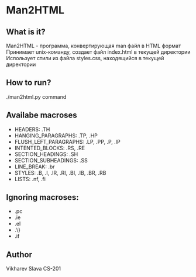 Man2HTML
========

What is it?
-----------
Man2HTML - программа, конвертирующая
man файл в HTML формат</br>
Принимает unix-команду,
создает файл index.html в текущей директории</br>
Использует стили из файла styles.css,
находящийся в текущей директории</br>

How to run?
-----------
./man2html.py command

Availabe macroses
-----------------
+ HEADERS: .TH
+ HANGING_PARAGRAPHS: .TP, .HP
+ FLUSH\_LEFT\_PARAGRAPHS: .LP, .PP, .P, .IP
+ INTENTED_BLOCKS: .RS, .RE
+ SECTION_HEADINGS: .SH
+ SECTION_SUBHEADINGS: .SS
+ LINE\_BREAK: .br
+ STYLES: .B, .I, .IR, .RI, .BI, .IB, .BR, .RB
+ LISTS: .nf, .fi

Ignoring macroses:
------------------
+ .pc
+ .ie
+ .el
+ .\\}
+ .if

Author
------
Vikharev Slava CS-201
